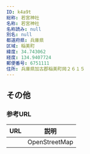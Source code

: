 ```yaml
---
ID: k4a9t
総称: 若宮神社
名称: 若宮神社
名称読み: null
別名: null
都道府県: 兵庫県
区域: 稲美町
緯度: 34.743062
経度: 134.9407724
郵便番号: 6751111
住所: 兵庫県加古郡稲美町岡２６１５
---
```


## その他

### 参考URL

| URL | 説明          |
| --- | ------------- |
|     | OpenStreetMap |
